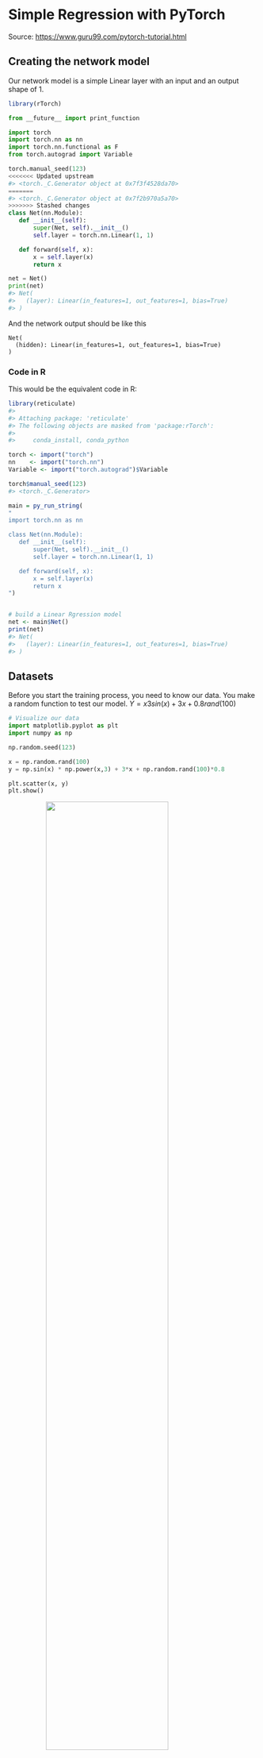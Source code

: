 
# Simple Regression with PyTorch

Source: https://www.guru99.com/pytorch-tutorial.html

## Creating the network model

Our network model is a simple Linear layer with an input and an output shape of 1.


```r
library(rTorch)
```




```python
from __future__ import print_function

import torch
import torch.nn as nn
import torch.nn.functional as F
from torch.autograd import Variable

torch.manual_seed(123)
<<<<<<< Updated upstream
#> <torch._C.Generator object at 0x7f3f4528da70>
=======
#> <torch._C.Generator object at 0x7f2b970a5a70>
>>>>>>> Stashed changes
class Net(nn.Module):
   def __init__(self):
       super(Net, self).__init__()
       self.layer = torch.nn.Linear(1, 1)

   def forward(self, x):
       x = self.layer(x)      
       return x

net = Net()
print(net)
#> Net(
#>   (layer): Linear(in_features=1, out_features=1, bias=True)
#> )
```

And the network output should be like this

```
Net(
  (hidden): Linear(in_features=1, out_features=1, bias=True)
)
```

### Code in R
This would be the equivalent code in R:


```r
library(reticulate)
#> 
#> Attaching package: 'reticulate'
#> The following objects are masked from 'package:rTorch':
#> 
#>     conda_install, conda_python

torch <- import("torch")
nn    <- import("torch.nn")
Variable <- import("torch.autograd")$Variable

torch$manual_seed(123)
#> <torch._C.Generator>

main = py_run_string(
"
import torch.nn as nn

class Net(nn.Module):
   def __init__(self):
       super(Net, self).__init__()
       self.layer = torch.nn.Linear(1, 1)

   def forward(self, x):
       x = self.layer(x)      
       return x
")


# build a Linear Rgression model
net <- main$Net()
print(net)
#> Net(
#>   (layer): Linear(in_features=1, out_features=1, bias=True)
#> )
```


## Datasets

Before you start the training process, you need to know our data. You make a random function to test our model. $Y = x3 sin(x)+ 3x+0.8 rand(100)$



```python
# Visualize our data
import matplotlib.pyplot as plt
import numpy as np

np.random.seed(123)

x = np.random.rand(100)
y = np.sin(x) * np.power(x,3) + 3*x + np.random.rand(100)*0.8

plt.scatter(x, y)
plt.show()
```

<img src="09-simple_regression_files/figure-html/py-datasets-1.png" width="70%" style="display: block; margin: auto;" />

This is the code in R:


```r
np    <- import("numpy")

np$random$seed(123L)

x = np$random$rand(100L)
y = np$sin(x) * np$power(x, 3L) + 3*x + np$random$rand(100L)*0.8

plot(x, y)
```

<img src="09-simple_regression_files/figure-html/r-datasets-1.png" width="70%" style="display: block; margin: auto;" />


Before you start the training process, you need to convert the numpy array to Variables that supported by Torch and autograd.


```python
# convert numpy array to tensor in shape of input size
x = torch.from_numpy(x.reshape(-1,1)).float()
y = torch.from_numpy(y.reshape(-1,1)).float()
print(x, y)
#> tensor([[0.6965],
#>         [0.2861],
#>         [0.2269],
#>         [0.5513],
#>         [0.7195],
#>         [0.4231],
#>         [0.9808],
#>         [0.6848],
#>         [0.4809],
#>         [0.3921],
#>         [0.3432],
#>         [0.7290],
#>         [0.4386],
#>         [0.0597],
#>         [0.3980],
#>         [0.7380],
#>         [0.1825],
#>         [0.1755],
#>         [0.5316],
#>         [0.5318],
#>         [0.6344],
#>         [0.8494],
#>         [0.7245],
#>         [0.6110],
#>         [0.7224],
#>         [0.3230],
#>         [0.3618],
#>         [0.2283],
#>         [0.2937],
#>         [0.6310],
#>         [0.0921],
#>         [0.4337],
#>         [0.4309],
#>         [0.4937],
#>         [0.4258],
#>         [0.3123],
#>         [0.4264],
#>         [0.8934],
#>         [0.9442],
#>         [0.5018],
#>         [0.6240],
#>         [0.1156],
#>         [0.3173],
#>         [0.4148],
#>         [0.8663],
#>         [0.2505],
#>         [0.4830],
#>         [0.9856],
#>         [0.5195],
#>         [0.6129],
#>         [0.1206],
#>         [0.8263],
#>         [0.6031],
#>         [0.5451],
#>         [0.3428],
#>         [0.3041],
#>         [0.4170],
#>         [0.6813],
#>         [0.8755],
#>         [0.5104],
#>         [0.6693],
#>         [0.5859],
#>         [0.6249],
#>         [0.6747],
#>         [0.8423],
#>         [0.0832],
#>         [0.7637],
#>         [0.2437],
#>         [0.1942],
#>         [0.5725],
#>         [0.0957],
#>         [0.8853],
#>         [0.6272],
#>         [0.7234],
#>         [0.0161],
#>         [0.5944],
#>         [0.5568],
#>         [0.1590],
#>         [0.1531],
#>         [0.6955],
#>         [0.3188],
#>         [0.6920],
#>         [0.5544],
#>         [0.3890],
#>         [0.9251],
#>         [0.8417],
#>         [0.3574],
#>         [0.0436],
#>         [0.3048],
#>         [0.3982],
#>         [0.7050],
#>         [0.9954],
#>         [0.3559],
#>         [0.7625],
#>         [0.5932],
#>         [0.6917],
#>         [0.1511],
#>         [0.3989],
#>         [0.2409],
#>         [0.3435]]) tensor([[2.7166],
#>         [1.3983],
#>         [0.7679],
#>         [1.8464],
#>         [2.6614],
#>         [1.8297],
#>         [4.4034],
#>         [2.7003],
#>         [2.1778],
#>         [1.5073],
#>         [1.2966],
#>         [2.7287],
#>         [1.4884],
#>         [0.8423],
#>         [1.4895],
#>         [2.9263],
#>         [1.0114],
#>         [0.9445],
#>         [1.6729],
#>         [2.4624],
#>         [2.7788],
#>         [3.1746],
#>         [2.6593],
#>         [2.3800],
#>         [3.1382],
#>         [1.7665],
#>         [1.3082],
#>         [1.1390],
#>         [1.5341],
#>         [2.3566],
#>         [0.8612],
#>         [1.4642],
#>         [1.8066],
#>         [2.2308],
#>         [2.0962],
#>         [1.0096],
#>         [1.6538],
#>         [3.3994],
#>         [3.8747],
#>         [2.0045],
#>         [2.0884],
#>         [0.5845],
#>         [1.7039],
#>         [1.7285],
#>         [3.4602],
#>         [1.3581],
#>         [2.0949],
#>         [3.7935],
#>         [2.1950],
#>         [2.6425],
#>         [0.4948],
#>         [3.5188],
#>         [2.1628],
#>         [1.9643],
#>         [1.5740],
#>         [1.0099],
#>         [1.8123],
#>         [2.9534],
#>         [3.6986],
#>         [1.9485],
#>         [2.5445],
#>         [2.4811],
#>         [2.4700],
#>         [2.2838],
#>         [3.4392],
#>         [0.9015],
#>         [2.8687],
#>         [1.4766],
#>         [1.1847],
#>         [2.2782],
#>         [0.8885],
#>         [3.2565],
#>         [2.7141],
#>         [3.0781],
#>         [0.7763],
#>         [2.0038],
#>         [1.8270],
#>         [0.5882],
#>         [0.7793],
#>         [2.6416],
#>         [1.4162],
#>         [2.3851],
#>         [1.9140],
#>         [1.8385],
#>         [3.7822],
#>         [3.6160],
#>         [1.0941],
#>         [0.5721],
#>         [1.6683],
#>         [1.6848],
#>         [2.5068],
#>         [4.3876],
#>         [1.3866],
#>         [3.1286],
#>         [1.9197],
#>         [2.7949],
#>         [0.4797],
#>         [1.8171],
#>         [1.1042],
#>         [1.1414]])
```

### Code in R
Notice that before converting to a Torch tensor, we need first to convert the R numeric vector to a `numpy` array:

```r
# convert numpy array to tensor in shape of input size
x <- r_to_py(x)
y <- r_to_py(y)
x = torch$from_numpy(x$reshape(-1L, 1L)) #$float()
y = torch$from_numpy(y$reshape(-1L, 1L)) #$float()
print(x, y)
#> tensor([[0.6965],
#>         [0.2861],
#>         [0.2269],
#>         [0.5513],
#>         [0.7195],
#>         [0.4231],
#>         [0.9808],
#>         [0.6848],
#>         [0.4809],
#>         [0.3921],
#>         [0.3432],
#>         [0.7290],
#>         [0.4386],
#>         [0.0597],
#>         [0.3980],
#>         [0.7380],
#>         [0.1825],
#>         [0.1755],
#>         [0.5316],
#>         [0.5318],
#>         [0.6344],
#>         [0.8494],
#>         [0.7245],
#>         [0.6110],
#>         [0.7224],
#>         [0.3230],
#>         [0.3618],
#>         [0.2283],
#>         [0.2937],
#>         [0.6310],
#>         [0.0921],
#>         [0.4337],
#>         [0.4309],
#>         [0.4937],
#>         [0.4258],
#>         [0.3123],
#>         [0.4264],
#>         [0.8934],
#>         [0.9442],
#>         [0.5018],
#>         [0.6240],
#>         [0.1156],
#>         [0.3173],
#>         [0.4148],
#>         [0.8663],
#>         [0.2505],
#>         [0.4830],
#>         [0.9856],
#>         [0.5195],
#>         [0.6129],
#>         [0.1206],
#>         [0.8263],
#>         [0.6031],
#>         [0.5451],
#>         [0.3428],
#>         [0.3041],
#>         [0.4170],
#>         [0.6813],
#>         [0.8755],
#>         [0.5104],
#>         [0.6693],
#>         [0.5859],
#>         [0.6249],
#>         [0.6747],
#>         [0.8423],
#>         [0.0832],
#>         [0.7637],
#>         [0.2437],
#>         [0.1942],
#>         [0.5725],
#>         [0.0957],
#>         [0.8853],
#>         [0.6272],
#>         [0.7234],
#>         [0.0161],
#>         [0.5944],
#>         [0.5568],
#>         [0.1590],
#>         [0.1531],
#>         [0.6955],
#>         [0.3188],
#>         [0.6920],
#>         [0.5544],
#>         [0.3890],
#>         [0.9251],
#>         [0.8417],
#>         [0.3574],
#>         [0.0436],
#>         [0.3048],
#>         [0.3982],
#>         [0.7050],
#>         [0.9954],
#>         [0.3559],
#>         [0.7625],
#>         [0.5932],
#>         [0.6917],
#>         [0.1511],
#>         [0.3989],
#>         [0.2409],
#>         [0.3435]], dtype=torch.float64)
```

## Optimizer and Loss
Next, you should define the Optimizer and the Loss Function for our training process.


```python
# Define Optimizer and Loss Function
optimizer = torch.optim.SGD(net.parameters(), lr=0.2)
loss_func = torch.nn.MSELoss()
print(optimizer)
#> SGD (
#> Parameter Group 0
#>     dampening: 0
#>     lr: 0.2
#>     momentum: 0
#>     nesterov: False
#>     weight_decay: 0
#> )
print(loss_func)
#> MSELoss()
```

### Equivalent code in R

```r
# Define Optimizer and Loss Function
optimizer <- torch$optim$SGD(net$parameters(), lr=0.2)
loss_func <- torch$nn$MSELoss()
print(optimizer)
#> SGD (
#> Parameter Group 0
#>     dampening: 0
#>     lr: 0.2
#>     momentum: 0
#>     nesterov: False
#>     weight_decay: 0
#> )
print(loss_func)
#> MSELoss()
```

## Training
### Code in Python
Now let's start our training process. With an epoch of 250, you will iterate our data to find the best value for our hyperparameters.


```python
inputs = Variable(x)
outputs = Variable(y)
for i in range(250):
   prediction = net(inputs)
   loss = loss_func(prediction, outputs) 
   optimizer.zero_grad()
   loss.backward()        
   optimizer.step()       

   if i % 10 == 0:
       # plot and show learning process
       plt.cla()
       plt.scatter(x.data.numpy(), y.data.numpy())
       plt.plot(x.data.numpy(), prediction.data.numpy(), 'r-', lw=2)
       plt.text(0.5, 0, 'Loss=%.4f' % loss.data.numpy(), fontdict={'size': 10, 'color':  'red'})
       plt.pause(0.1)
```

<img src="09-simple_regression_files/figure-html/py-iterate-1.png" width="70%" style="display: block; margin: auto;" /><img src="09-simple_regression_files/figure-html/py-iterate-2.png" width="70%" style="display: block; margin: auto;" /><img src="09-simple_regression_files/figure-html/py-iterate-3.png" width="70%" style="display: block; margin: auto;" /><img src="09-simple_regression_files/figure-html/py-iterate-4.png" width="70%" style="display: block; margin: auto;" /><img src="09-simple_regression_files/figure-html/py-iterate-5.png" width="70%" style="display: block; margin: auto;" /><img src="09-simple_regression_files/figure-html/py-iterate-6.png" width="70%" style="display: block; margin: auto;" /><img src="09-simple_regression_files/figure-html/py-iterate-7.png" width="70%" style="display: block; margin: auto;" /><img src="09-simple_regression_files/figure-html/py-iterate-8.png" width="70%" style="display: block; margin: auto;" /><img src="09-simple_regression_files/figure-html/py-iterate-9.png" width="70%" style="display: block; margin: auto;" /><img src="09-simple_regression_files/figure-html/py-iterate-10.png" width="70%" style="display: block; margin: auto;" /><img src="09-simple_regression_files/figure-html/py-iterate-11.png" width="70%" style="display: block; margin: auto;" /><img src="09-simple_regression_files/figure-html/py-iterate-12.png" width="70%" style="display: block; margin: auto;" /><img src="09-simple_regression_files/figure-html/py-iterate-13.png" width="70%" style="display: block; margin: auto;" /><img src="09-simple_regression_files/figure-html/py-iterate-14.png" width="70%" style="display: block; margin: auto;" /><img src="09-simple_regression_files/figure-html/py-iterate-15.png" width="70%" style="display: block; margin: auto;" /><img src="09-simple_regression_files/figure-html/py-iterate-16.png" width="70%" style="display: block; margin: auto;" /><img src="09-simple_regression_files/figure-html/py-iterate-17.png" width="70%" style="display: block; margin: auto;" /><img src="09-simple_regression_files/figure-html/py-iterate-18.png" width="70%" style="display: block; margin: auto;" /><img src="09-simple_regression_files/figure-html/py-iterate-19.png" width="70%" style="display: block; margin: auto;" /><img src="09-simple_regression_files/figure-html/py-iterate-20.png" width="70%" style="display: block; margin: auto;" /><img src="09-simple_regression_files/figure-html/py-iterate-21.png" width="70%" style="display: block; margin: auto;" /><img src="09-simple_regression_files/figure-html/py-iterate-22.png" width="70%" style="display: block; margin: auto;" /><img src="09-simple_regression_files/figure-html/py-iterate-23.png" width="70%" style="display: block; margin: auto;" /><img src="09-simple_regression_files/figure-html/py-iterate-24.png" width="70%" style="display: block; margin: auto;" /><img src="09-simple_regression_files/figure-html/py-iterate-25.png" width="70%" style="display: block; margin: auto;" />

```python
plt.show()
```

<img src="09-simple_regression_files/figure-html/py-iterate-26.png" width="70%" style="display: block; margin: auto;" />

### Code in R


```r
x = x$type(torch$FloatTensor)   # make it a a FloatTensor
y = y$type(torch$FloatTensor)

inputs = Variable(x)
outputs = Variable(y)
plot(x$data$numpy(), y$data$numpy(), col = "blue")
for (i in 1:250) {
   prediction = net(inputs)
   loss = loss_func(prediction, outputs)
   optimizer$zero_grad()
   loss$backward()
   optimizer$step()

   if (i %% 10 == 0) {
       # plot and show learning process
      # points(x$data$numpy(), y$data$numpy())
      points(x$data$numpy(), prediction$data$numpy(), col="red")
       # cat(i, loss$data$numpy(), "\n")
   }
}
```

<img src="09-simple_regression_files/figure-html/r-iterate-1.png" width="70%" style="display: block; margin: auto;" />


## Result

As you can see below, you successfully performed regression with a neural network. Actually, on every iteration, the red line in the plot will update and change its position to fit the data. But in this picture, you only show you the final result


